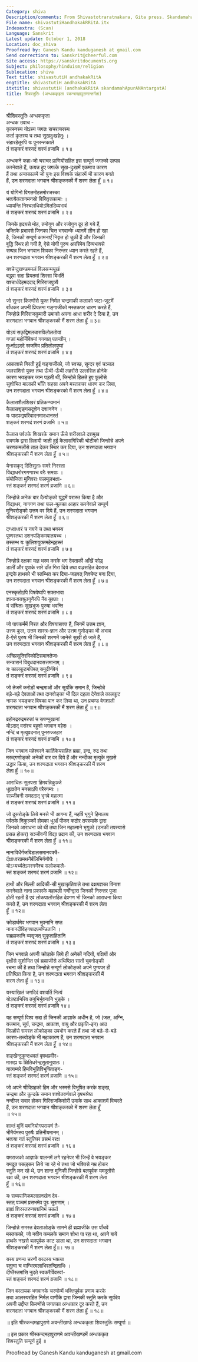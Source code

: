 ```yaml
---
Category: shiva
Description/comments: From Shivastotraratnakara, Gita press. Skandamahapurane AvantIkhande
File name: shivastutiHandhakakRRitA.itx
Indexextra: (Scan)
Language: Sanskrit
Latest update: October 1, 2018
Location: doc_shiva
Proofread by: Ganesh Kandu kanduganesh at gmail.com
Send corrections to: Sanskrit@cheerful.com
Site access: https://sanskritdocuments.org
Subject: philosophy/hinduism/religion
Sublocation: shiva
Text title: shivastutiH andhakakRitA
engtitle: shivastutiH andhakakRitA
itxtitle: shivastutiH (andhakakRitA skandamahApurANAntargatA)
title: शिवस्तुतिः (अन्धककृइता स्कन्दमहापुराणान्तर्गता)

---
```

  
 श्रीशिवस्तुतिः अन्धककृता   
अन्धक उवाच -  
कृत्स्नस्य योऽस्य जगतः सचराचरस्य  
कर्ता कृतस्य च तथा सुखदुःखहेतुः  ।  
संहारहेतुरपि यः पुनरन्तकाले  
तं शङ्करं शरणदं शरणं व्रजामि ॥ १॥  
  
अन्धकने कहा-जो चराचर प्राणियोंसहित इस सम्पूर्ण जगत्को उत्पन्न  
करनेवाले हैं, उत्पन्न हुए जगत्के सुख-दुःखमें एकमात्र कारण  
हैं तथा अन्तकालमें जो पुनः इस विश्वके संहारमें भी कारण बनते  
हैं, उन शरणदाता भगवान श्रीशङ्करकी मैं शरण लेता हूँ ॥ १॥  
  
यं योगिनो विगतमोहतमोरजस्का  
भक्त्यैकतानमनसो विनिवृत्तकामाः  ।  
ध्यायन्ति निश्चलधियोऽमितदिव्यभावं  
तं शङ्करं शरणदं शरणं व्रजामि ॥ २॥  
  
जिनके हृदयसे मोह, तमोगुण और रजोगुण दूर हो गये हैं,  
भक्तिके प्रभावसे जिनका चित्त भगवान्के ध्यानमें लीन हो रहा  
है, जिनकी सम्पूर्ण कामनाएँ निवृत्त हो चुकी हैं और जिनकी  
बुद्धि स्थिर हो गयी है, ऐसे योगी पुरुष अपरिमेय दिव्यभावसे  
सम्पन्न जिन भगवान शिवका निरन्तर ध्यान करते रहते हैं,  
उन शरणदाता भगवान श्रीशङ्करकी मैं शरण लेता हूँ ॥ २॥  
  
यश्चेन्दुखण्डममलं विलसन्मयूखं  
बद्ध्वा सदा प्रियतमां शिरसा बिभर्ति  
यश्चार्धदेहमददाद् गिरिराजपुत्र्यै  
तं शङ्करं शरणदं शरणं व्रजामि ॥ ३॥  
  
जो सुन्दर किरणोंसे युक्त निर्मल चन्द्रमाकी कलाको जटा-जूटमें  
बाँधकर अपनी प्रियतमा गङ्गाजीको मस्तकपर धारण करते हैं,  
जिन्होन्ने गिरिराजकुमारी उमाको अपना आधा शरीर दे दिया है, उन  
शरणदाता भगवान श्रीशङ्करकी मैं शरण लेता हूँ ॥ ३॥  
  
योऽयं सकृद्विमलचारुविलोलतोयां  
गग्ङां महोर्मिविषमां गगनात् पतन्तीम् ।  
मूर्ध्नाऽऽददे स्रजमिव प्रतिलोलपुष्पां  
तं शङ्करं शरणदं शरणं व्रजामि ॥ ४॥  
  
आकाशसे गिरती हुई गङ्गाजीको, जो स्वच्छ, सुन्दर एवं चञ्चल  
जलराशिसे युक्त तथा ऊँची-ऊँची लहरोंसे उल्लसित होनेके  
कारण भयङ्कर जान पड़ती थीं, जिन्होन्ने हिलते हुए फूलोंसे  
सुशोभित मालाकी भाँति सहसा अपने मस्तकपर धारण कर लिया,  
उन शरणदाता भगवान श्रीशङ्करको मैं शरण लेता हूँ ॥ ४॥  
  
कैलासशैलशिखरं प्रतिकम्प्यमानं  
कैलासशृङ्गसदूशेन दशाननेन ।  
यः पादपद्यपरिवादनमादधानस्तं  
शङ्करं शरणदं शरणं व्रजामि ॥ ५॥  
  
कैलास पर्वतके शिखरके समान ऊँचे शरीरवाले दशमुख  
रावणके द्वारा हिलायी जाती हुई कैलासगिरिकी चोटीको जिन्होन्ने अपने  
चरणकमलोंसे ताल देकर स्थिर कर दिया, उन शरणदाता भगवान  
श्रीशङ्करकी मैं शरण लेता हूँ ॥ ५॥  
  
येनासकृद् दितिसुताः समरे निरस्ता  
विद्याधरोरगगणाश्च वरैः समग्राः ।  
संयोजिता मुनिवराः फलमूलभक्षा-  
स्तं शङ्करं शरणदं शरणं व्रजामि ॥ ६॥  
  
जिन्होन्ने अनेक बार दैत्योङ्को युद्धमें परास्त किया है और  
विद्याधर, नागगण तथा फल-मूलका आहार करनेवाले सम्पूर्ण  
मुनिवरोङ्को उत्तम वर दिये हैं, उन शरणदाता भगवान  
श्रीशङ्करकी मैं शरण लेता हूँ ॥ ६॥  
  
दग्ध्वाध्वरं च नयने च तथा भगस्य  
पूष्णस्तथा दशनपङ्किमपातयच्च  ।  
तस्तम्भ यः कुलिशयुक्तमहेन्द्रहस्तं  
तं शङ्करं शरणदं शरणं व्रजामि ॥ ७॥  
  
जिन्होन्ने दक्षका यज्ञ भस्म करके भग देवताकी आँखें फोड़्  
डालीं और पूषाके सारे दाँत गिरा दिये तथा वञ्रसहित देवराज  
इन्द्रके हाथको भी स्तम्भित कर दिया-जडवत् निश्चेष्ट बना दिया,  
उन शरणदाता भगवान श्रीशङ्करकी मैं शरण लेता हूँ ॥ ७॥  
  
एनस्कृतोऽपि विषयेष्वपि सक्तभावा  
ज्ञानान्वयश्रुतगुणैरपि नैव युक्ताः ।  
यं संश्रिताः सुखभुजः पुरुषा भवन्ति  
तं शङ्करं शरणदं शरणं व्रजामि ॥ ८॥  
  
जो पापकर्ममें निरत और विषयासक्त हैं, जिनमें उत्तम ज्ञान,  
उत्तम कुल, उत्तम शास्त्र-ज्ञान और उत्तम गुणोङ्का भी अभाव  
है-ऐसे पुरुष भी जिनकी शरणमें जानेसे सुखी हो जाते हैं,  
उन शरणदाता भगवान श्रीशङ्करकी मैं शरण लेता हूँ ॥ ८॥  
  
अत्रिप्रसूतिरविकोटिसमानतेजाः  
सन्त्रासनं विबुधदानवसत्तमानाम् ।  
यः कालकूटमपिबत् समुदीर्णवेगं  
तं शङ्करं शरणदं शरणं व्रजामि ॥ ९॥  
  
जो तेजमें करोड़ों चन्द्रमाओं और सूर्योके समान हैं, जिन्होन्ने  
बड़े-बड़े देवताओं तथा दानवोङ्का भी दिल दहला देनेवाले कालकूट  
नामक भयङ्कर विषका पान कर लिया था, उन प्रचण्ड वेगशाली  
शरणदाता भगवान श्रीशङ्करकी मैं शरण लेता हूँ ॥ ९॥  
  
ब्रहोनद्ररुद्रमरुतां च सषण्मुखानां  
योऽदाद् वरांश्च बहुशो भगवान महेशः ।  
नन्दिं च मृत्युवदनात् पुनरुज्जहार  
तं शङ्करं शरणदं शरणं व्रजामि ॥ १०॥  
  
जिन भगवान महेश्वरने कार्तिकेयसहित ब्रह्मा, इन्द्र, रुद्र तथा  
मरुद्गणोङ्को अनेकों बार वर दिये हैं और नन्दीका मृत्युके मुखसे  
उद्धार किया, उन शरणदाता भगवान श्रीशङ्करकी मैं शरण  
लेता हूँ ॥ १०॥  
  
आराधितः सुतपसा हिमवन्निकुञ्जे  
धूप्रव्रतेन मनसाऽपि परैरगम्यः ।  
सञ्जीवनी समददाद् भृगवे महात्मा  
तं शङ्करं शरणदं शरणं व्रजामि ॥ ११॥  
  
जो दूसरोङ्के लिये मनसे भी आगम्य हैं, महर्षि भृगुने हिमालय  
पर्वतके निकुञ्जमें होमका धुआँ पीकर कठोर तपस्याके द्वारा  
जिनको आराधना को थी तथा जिन महात्माने भृगुको (उनकी तपस्यासे  
प्रसन्न होकर) सञ्जीवनी विद्या प्रदान की, उन शरणदाता भगवान  
श्रीशङ्करकी मैं शरण लेता हुँ ॥ ११॥  
  
नानाविधैर्गजबिडालसमानवक्त्रै-  
र्दक्षाध्वरप्रमथनैर्बलिभिर्गणौघैः  ।  
योऽभ्यर्च्यतेऽमरगणैश्च सलोकपालै-  
स्तं शङ्करं शरणदं शरणं व्रजामि ॥ १२॥  
  
हाथी और बिल्ली आदिकी-सी मुखाकृतिवाले तथा दक्षयज्ञका विनाश  
करनेवाले नाना प्रकारके महाबली गर्णोन्द्वारा जिनकी निरन्तर पूजा  
होती रहती है एवं लोकपालोंसहित देवगण भी जिनको आराधना किया  
करते हैं, उन शरणदाता भगवान् श्रीशङ्करकी मैं शरण लेता  
हूँ ॥ १२॥  
  
क्रोडार्थमेव भगवान भुवनानि सप्त  
नानानदीविहगपादपमण्डितानि  ।  
सब्रह्मकानि व्यसृजत् सुकृताहितानि  
तं शङ्करं शरणदं शरणं व्रजामि ॥ १३॥  
  
जिन भगवान्ने अपनी क्रोडाके लिये ही अनेकों नदियों, पक्षियों और  
वृक्षोंसे सुशोभित एवं ब्रह्माजीसे अधिष्ठित सातों भुवनोङ्की  
रचना की है तथा जिन्होन्ने सम्पूर्ण लोकोङ्को अपने पुण्यपर ही  
प्रतिष्ठित किया है, उन शरणदाता भगवान श्रीशङ्करकी मैं  
शरण लेता हूँ ॥ १३॥  
  
यस्याखिलं जगदिदं वशवर्ति नित्यं  
योऽष्टाभिरिव तनुभिर्भुवनानि भुङ्के ।  
तं शङ्करं शरणदं शरणं व्रजामि १४॥  
  
यह सम्पूर्ण विश्व सदा ही जिनकी आज्ञाके अधीन है, जो (जल, अग्नि,  
यजमान, सूर्य, चन्द्रमा, आकाश, वायु और प्रकृति-इन) आठ  
विग्रहोंसे समस्त लोकोङ्का उपभोग करते हैं तथा जो बड़े-से-बड़े  
कारण-तत्त्वोङ्के भी महाकारण हैं, उन शरणदाता भगवान  
श्रीशङ्करकी मैं शरण लेता हूँ ॥ १४॥  
  
शङ्खेन्दुकुन्दधवलं वृषभप्रवीर-  
मारुह्य यः क्षितिधरेन्द्रसुतानुयातः ।  
यात्यम्बरे हिमविभूतिविभूषिताङ्ग-  
स्तं शङ्करं शरणदं शरणं व्रजामि ॥ १५॥  
  
जो अपने श्रीविग्रहको हिम और भस्मसे विभूषित करके शङ्ख,  
चन्द्रमा और कुन्दके समान शश्वेतवर्णवाले वृषभश्रेष्ठ  
नन्दीपर सवार होकर गिरिराजकिशोरी उमाके साथ आकाशमें विचरते  
हैं, उन शरणदाता भगवान श्रीशङ्करको में शरण लेता हूँ  
॥ १५॥  
  
शान्तं मुनिं यमनियोगपरायणं तै-  
भीमैर्यमस्य पुरुषैः प्रतिनीयमानम् ।  
भक्त्या नतं स्तुतिपर प्रसभं ररक्ष  
तं शङ्करं शरणदं शरणं व्रजामि ॥ १६॥  
  
यमराजको आज्ञाके पालनमें लगे रहनेपर भी जिन्हें वे भयङ्कर  
यमदूत पकड़्कर लिये जा रहे थे तथा जो भक्तिसे नम्र होकर  
स्तुति कर रहे थे, उन शान्त मुनिकी जिन्होन्ने बलपूर्वक यमदूतोंसे  
रक्षा की, उन शरणदाता भगवान श्रीशङ्करकी मैं शरण लेता  
हूँ ॥ १६॥  
  
यः सव्यपाणिकमलाग्रनखेन देव-  
स्तत् पञ्चमं प्रसभमेव पुरः सुराणाम् ।  
ब्राह्मं शिरस्तरुणपद्मनिभं चकर्त  
तं शङ्करं शरणदं शरणं व्रजामि ॥ १७॥  
  
जिन्होन्ने समस्त देवताओङ्के सामने ही ब्रह्माजीके उस पाँचवें  
मस्तकको, जो नवीन कमलके समान शोभा पा रहा था, अपने बायें  
हाथके नखसे बलपूर्वक काट डाला था, उन शरणदाता भगवान  
श्रीशङ्करकी मैं शरण लेता हूँ॥। १७॥  
  
यस्य प्रणम्य चरणौ वरदस्य भक्त्या  
स्तुत्वा च वाग्भिरमलाभिरतन्द्रिताभिः ।  
दीप्तैस्तमांसि नुदते स्वकरैर्विवस्वां-  
स्तं शङ्करं शरणदं शरणं व्रजामि ॥ १८॥  
  
जिन वरदायक भगवानके चरणोम्में भक्तिपूर्वक प्रणाम करके  
तथा आलस्यरहित निर्मल वाणीके द्वारा जिनकी स्तुति करके सूर्यदेव  
अपनी उद्दीप्त किरणोंसे जगतका अन्धकार दूर करते हैं, उन  
शरणदाता भगवान श्रीशङ्करकी मैं शरण लेता हूँ ॥ १८॥  
  
॥ इति श्रीस्कन्दमहापुराणे अवन्तीखण्डे अन्धककृता शिवस्तुतिः सम्पूर्णा ॥  
  
॥ इस प्रकार श्रीस्कन्दमहापुराणमे अवन्तीखण्डमें अन्धककृत  
शिवस्तुति सम्पूर्ण हुई ॥  
  
  
Proofread by Ganesh Kandu kanduganesh at gmail.com  
  
